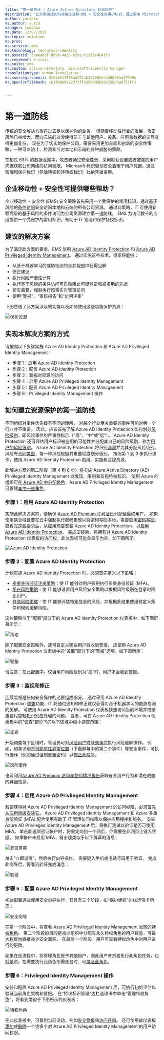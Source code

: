```yaml
---
title: "第一道防线 | Azure Active Directory 标识保护"
description: "此方案描述如何使用企业移动性 + 安全性来保护标识，通过采用 Microsoft Azure Active Directory Identity Protection 和 Azure Active Directory Privileged Identity Management 功能安全访问公司资源。"
author: yuridio
ms.author: yurid
manager: swadhwa
ms.date: 12/07/2016
ms.topic: solution
ms.prod: 
ms.service: ems
ms.technology: techgroup-identity
ms.assetid: c9aeabcf-db9b-4a35-b1bc-61331c464165
ms.reviewer: v-craic
ms.suite: ems
ms.custom: active-directory, microsoft-identity-manager
translationtype: Human Translation
ms.sourcegitcommit: 02b0e611805ad2214b1b108b8c466590aad7999a
ms.openlocfilehash: c61f68b5922373ffe5509ddb80a158d6a9757ff1


---
```


# <a name="protect-at-the-front-door"></a>第一道防线

传统的安全解决方案在过去足以保护你的业务。 但随着移动性行业的发展，攻击风险日益增大，而向云端的过渡使得员工与其他用户、设备、应用和数据的交互变得更加复杂。 现在为了切实地保护公司，需要采用更加全面和创新的安全性策略，一种可以防止、检测和应对本地和云端的各种威胁的策略。

在超过 63% 的数据泄露中，攻击者通过安全性弱、采用默认设置或者被盗的用户凭据获取公司网络的访问权限。  Microsoft 标识驱动安全着眼于用户凭据，通过管理和保护标识（包括特权和非特权标识）杜绝凭据盗用。


## <a name="how-can-enterprise-mobility-security-help-you"></a>企业移动性 + 安全性可提供哪些帮助？

企业移动性 + 安全性 (EMS) 安全策略首先采用一个受保护的常用标识，通过基于风险的[条件访问](https://azure.microsoft.com/documentation/articles/active-directory-conditional-access/)安全访问本地和云端的所有公司资源。 通过此策略，IT 可使用新颖高级的基于风险的条件访问为公司资源建立第一道防线。 EMS 为访问数千的应用提供一个受保护的常用标识，有助于 IT 管理和保护特权标识。

## <a name="recommended-solution"></a>建议的解决方案

为了满足此方案的要求，EMS 使用 [Azure AD Identity Protection](https://azure.microsoft.com/documentation/articles/active-directory-identityprotection/) 和 [Azure AD Privileged Identity Management](https://azure.microsoft.com/documentation/articles/active-directory-privileged-identity-management-configure/)。 通过实施这些技术，组织将能够：

- 从基于机器学习的威胁检测的合并视图中获得见解
- 修正建议
- 执行风险严重性计算
- 执行基于风险的条件访问可自动阻止可疑登录和被盗用的凭据
- 若有需要，强制执行按需实时管理访问
- 使用“警报”、“审核报告”和“访问评审”

下图总结了此方案涉及的功能以及如何使用这些功能保护资源：

![保护资源](./media/protect-front-door/protect-front-door-fig1.png)

## <a name="how-to-implement-this-solution"></a>实现本解决方案的方式

请按照以下步骤实施 Azure AD Identity Protection 和 Azure AD Privileged Identity Management：

- 步骤 1：启用 Azure AD Identity Protection
- 步骤 2：配置 Azure AD Identity Protection
- 步骤 3：监视对资源的访问
- 步骤 4：启用 Azure AD Privileged Identity Management
- 步骤 5：配置 Azure AD Privileged Identity Management
- 步骤 6：Privileged Identity Management 操作


## <a name="how-to-protect-your-resources-at-the-front-door"></a>如何建立资源保护的第一道防线

不同组织对事件优先级有不同的理解。 对某个行业至关重要的事件可能对另一个行业并不重要。 因此，应该首先了解 Azure AD Identity Protection 如何划分[风险级别](https://azure.microsoft.com/documentation/articles/active-directory-identityprotection/#detection-and-risk)，即风险事件的严重性指示（“高”、“中”或“低”）。 Azure AD Identity Protection 还可评估用户标识被盗用的可能性并分配其自己的风险级别，称为[用户的风险级别](https://azure.microsoft.com/documentation/articles/active-directory-identityprotection/#what-is-a-user-risk-level)。 Azure AD Identity Protection 将识别[漏洞](https://azure.microsoft.com/documentation/articles/active-directory-identityprotection-vulnerabilities/)并为其分配风险级别。 风险有[不同类型](https://azure.microsoft.com/documentation/articles/active-directory-identityprotection-risk-events-types/)，每一种风险根据其重要程度划分级别。 按照第 1 到 3 步执行操作，使用 Azure AD Identity Protection 启用、实施和监视资源。

此解决方案的第二阶段（第 4 到 6 步）将实施 Azure Active Directory (AD) Privileged Identity Management 以发现、限制和监视特权标识。 使用 Azure 的组织可[在 Azure AD 中分配角色](https://azure.microsoft.com/documentation/articles/active-directory-assign-admin-roles/)，Azure AD Privileged Identity Management 可管理[其中一些角色](https://azure.microsoft.com/documentation/articles/active-directory-privileged-identity-management-roles/)。

### <a name="step-1-enable-azure-ad-identity-protection"></a>步骤 1：启用 Azure AD Identity Protection

实施此解决方案前，请确保 [Azure AD Premium 许可证](https://azure.microsoft.com/documentation/articles/active-directory-get-started-premium/)已分配给最终用户。 如果使用联合域且要在云中强制执行密码更改以将密码写回本地，需要启用[密码写回](https://azure.microsoft.com/documentation/articles/active-directory-passwords-getting-started/)。 查看完这些要求后，从应用商店安装 Azure AD Identity Protection，以[启用 Azure AD Identity Protection](https://azure.microsoft.com/documentation/articles/active-directory-identityprotection-enable/)。 完成安装后，将拥有对 Azure AD Identity Protection 仪表板的访问权，此仪表板可能会显示为空，如下图所示。

![Azure AD Identity Protection](./media/protect-front-door/protect-front-door-fig2.png)

### <a name="step-2-configure-azure-ad-identity-protection"></a>步骤 2：配置 Azure AD Identity Protection

计划实施 Azure AD Identity Protection 时，必须首先定义以下策略：

- [多重身份验证注册策略](https://azure.microsoft.com/documentation/articles/active-directory-identityprotection/#multi-factor-authentication-registration-policy)：使 IT 能够对用户强制执行多重身份验证 (MFA)。
- [用户风险策略](https://azure.microsoft.com/documentation/articles/active-directory-identityprotection/#user-risk-security-policy)：使 IT 能够设置用户风险安全策略以根据风险级别在登录时阻止用户。
- [登录风险策略](https://azure.microsoft.com/documentation/articles/active-directory-identityprotection/#sign-in-risk-security-policy)：使 IT 能够评估特定登录的风险，并根据此结果使用预定义条件和规则缓解风险。

这些策略位于“配置”部分下的 Azure AD Identity Protection 仪表板中，如下面屏幕所示：

![策略](./media/protect-front-door/protect-front-door-fig3.png)

除了配置安全策略外，还可自定义哪些用户将收到警报。 应使用 Azure AD Identity Protection 仪表板中的“设置”部分下的“警报”选项，如下图所示：

![警报](./media/protect-front-door/protect-front-door-fig4.png)

请注意：在此配置中，仅当用户风险级别为“高”时，用户才会收到警报。

### <a name="step-3-monitor-and-remediation"></a>步骤 3：监视和修正

连续监视是任何安全操作的必要组成部分。 通过采用 Azure AD Identity Protection [调查](https://azure.microsoft.com/documentation/articles/active-directory-identityprotection/#investigation)功能，IT 将通过通知和修正建议获得对基于机器学习的威胁检测的见解。 可使用 Azure AD Identity Protection 仪表板快速访问当前环境并根据重要程度轻松识别应处理的问题。 或者，可在 Azure AD Identity Protection 仪表板中的“调查”部分下的以下区域中缩小调查范围：

![调查](./media/protect-front-door/protect-front-door-fig5.png)

开始调查每个区域时，管理员可对[风险用户](https://azure.microsoft.com/documentation/articles/active-directory-identityprotection/#mitigating-user-risk-events)或[登录事件](https://azure.microsoft.com/documentation/articles/active-directory-identityprotection/#mitigating-sign-in-risk-events)执行风险缓解操作。 例如，如果识别[不可能前往异常位置](https://azure.microsoft.com/documentation/articles/active-directory-identityprotection-risk-events-types/#impossible-travel-to-atypical-locations)（下面屏幕中的第二个事件）等安全事件，可执行操作（例如通过强制重置密码）以[修正](https://azure.microsoft.com/documentation/articles/active-directory-identityprotection/#remediating-user-risk-events)此威胁。

![风险事件](./media/protect-front-door/protect-front-door-fig6.png)

也可利用[Azure AD Premium 访问和使用情况报告](https://azure.microsoft.com/documentation/articles/active-directory-view-access-usage-reports/)获取有关用户行为和潜在威胁的详细信息。

### <a name="step-4-enable-azure-ad-privileged-identity-management"></a>步骤 4：启用 Azure AD Privileged Identity Management

若要获得对 Azure AD Privileged Identity Management 的访问权限，必须首先[从应用商店安装它](https://azure.microsoft.com/documentation/articles/active-directory-privileged-identity-management-getting-started/)。 Azure AD Privileged Identity Management 和 Azure 多重身份验证 (MFA) 配合使用有助于 IT 管理访问权限以保护应用程序和服务。 安装 Azure AD Privileged Identity Management 后，将执行测试以验证是否可使用 MFA。 单击此选项验证帐户时，将重定向到一个网页，你需要在此网页上键入凭据。 如果帐户未启用 MFA，将出现类似于以下屏幕的消息：

![登录屏幕](./media/protect-front-door/protect-front-door-fig7.png)

单击“立即设置”，然后执行向导操作。 需要键入手机或电话号码用于验证。 完成此向导后，将看到验证完成消息：

![验证](./media/protect-front-door/protect-front-door-fig8.png)

### <a name="step-5-configure-azure-ad-privileged-identity-management"></a>步骤 5：配置 Azure AD Privileged Identity Management

初始配置通过使用[安全向导](https://azure.microsoft.com/documentation/articles/active-directory-privileged-identity-management-security-wizard/)执行，其具有三个阶段，如“保护组织”边栏选项卡所示：

![安全向导](./media/protect-front-door/protect-front-door-fig9.png)

在第一个阶段中，将查看 Azure AD Privileged Identity Management 发现的[特权角色](https://azure.microsoft.com/documentation/articles/active-directory-privileged-identity-management-roles/)。 第二个阶段的目的是减少组织中分配有永久特权角色的用户数量，可最大程度地直接减少安全漏洞。 在最后一个阶段，用户可查看特权角色中对用户进行的更改。

如果在此流程中，将管理角色授予其他用户，则此用户有资格执行此角色任务，也就是说，在需要执行此角色所需任务时，可[激活此角色](https://azure.microsoft.com/documentation/articles/active-directory-privileged-identity-management-how-to-activate-role/)。

### <a name="step-6-privileged-identity-management-operations"></a>步骤 6：Privileged Identity Management 操作

安装和配置 Azure AD Privileged Identity Management 后，可执行初始评估以验证当前角色架构和警报。 在“特权标识管理”边栏选项卡中单击“管理特权角色”，将看到类似于下图所示的仪表板：

![特权角色](./media/protect-front-door/protect-front-door-fig10.png)

在此仪表板中，可看到当前活动，例如[安全警报](https://azure.microsoft.com/documentation/articles/active-directory-privileged-identity-management-how-to-configure-security-alerts/)和[访问评审](https://azure.microsoft.com/documentation/articles/active-directory-privileged-identity-management-how-to-start-security-review/)。 还可使用此仪表板[添加](https://azure.microsoft.com/documentation/articles/active-directory-privileged-identity-management-how-to-give-access-to-pim/)或[删除](https://azure.microsoft.com/documentation/articles/active-directory-privileged-identity-management-how-to-give-access-to-pim/#remove-another-users-access-rights-for-managing-pim)一个或多个对 Azure AD Privileged Identity Management 的用户访问权限。



<!--HONumber=Dec16_HO2-->


